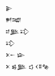 <div class='block'>
<div class='line'>𒉌</div>
<div class='line'>𒂍𒉋</div>
<div class='line'>𒄑𒆥𒃾</div>
<div class='line'>𒃾</div>
<div class='line'>𒉽𒀸 𒇽</div>
<div class='line'>𒉽 𒌗𒆥 𒌓 𒌋𒐉𒆚</div>
</div>